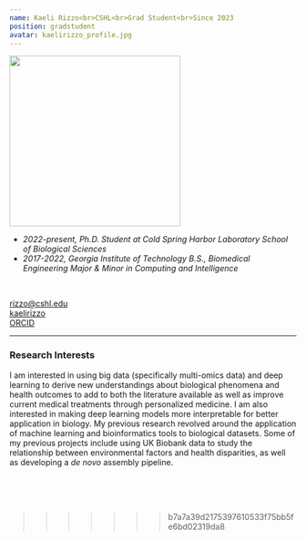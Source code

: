 ```yaml
---
name: Kaeli Rizzo<br>CSHL<br>Grad Student<br>Since 2023
position: gradstudent
avatar: kaelirizzo_profile.jpg
---
```


<img width="300" src="{{site.baseurl}}/images/people/{{page.avatar}}" data-action="zoom">
<br>

- _2022-present, Ph.D. Student at Cold Spring Harbor Laboratory School of Biological Sciences_ <br>
- _2017-2022, Georgia Institute of Technology B.S., Biomedical Engineering Major & Minor in Computing and Intelligence_ <br>
<br>

<a href="mailto:rizzo@cshl.edu"><i class="fas fa-envelope"></i> rizzo@cshl.edu</a><br>
<a href="https://www.linkedin.com/in/kaeli-rizzo-5575ba1b6"><i class="fab fa-linkedin"></i> kaelirizzo </a><br>
<a href="https://orcid.org/0000-0001-5731-2046"><i class="fab fa-orcid"></i> ORCID </a><br>

<hr>

### Research Interests

I am interested in using big data (specifically multi-omics data) and deep learning to derive new understandings about biological phenomena and health outcomes to add to both the literature available as well as improve current medical treatments through personalized medicine.  I am also interested in making deep learning models more interpretable for better application in biology.  My previous research revolved around the application of machine learning and bioinformatics tools to biological datasets.  Some of my previous projects include using UK Biobank data to study the relationship between environmental factors and health disparities, as well as developing a *de novo* assembly pipeline.
<br>
<br>
<br>

&nbsp;
&nbsp;
&nbsp;
&nbsp;
&nbsp;
&nbsp;
&nbsp;
&nbsp;
&nbsp;
&nbsp;
&nbsp;
&nbsp;
&nbsp;
&nbsp;
&nbsp;
&nbsp;
&nbsp;
&nbsp;
&nbsp;
&nbsp;
&nbsp;
&nbsp;
&nbsp;
&nbsp;
>>>>>>> b7a7a39d2175397610533f75bb5fe6bd02319da8
